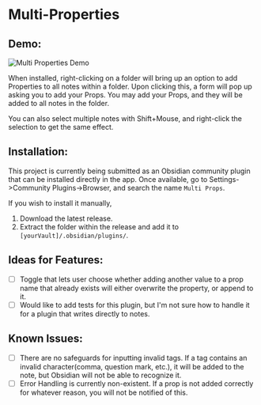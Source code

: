 # Multi-Properties

## Demo:
![Multi Properties Demo](https://github.com/fez-github/obsidian-multi-properties/assets/75589254/52e7e1e2-7d40-4a44-9ebe-704da0651f40)


When installed, right-clicking on a folder will bring up an option to add Properties to all notes within a folder. Upon clicking this, a form will pop up asking you to add your Props. You may add your Props, and they will be added to all notes in the folder.

You can also select multiple notes with Shift+Mouse, and right-click the selection to get the same effect.

## Installation:

This project is currently being submitted as an Obsidian community plugin that can be installed directly in the app. Once available, go to Settings->Community Plugins->Browser, and search the name `Multi Props`.

If you wish to install it manually,

1. Download the latest release.
2. Extract the folder within the release and add it to `[yourVault]/.obsidian/plugins/`.

## Ideas for Features:

- [ ] Toggle that lets user choose whether adding another value to a prop name that already exists will either overwrite the property, or append to it.
- [ ] Would like to add tests for this plugin, but I'm not sure how to handle it for a plugin that writes directly to notes.

## Known Issues:

- [ ] There are no safeguards for inputting invalid tags. If a tag contains an invalid character(comma, question mark, etc.), it will be added to the note, but Obsidian will not be able to recognize it.
- [ ] Error Handling is currently non-existent. If a prop is not added correctly for whatever reason, you will not be notified of this.
